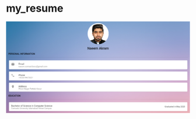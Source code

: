# my_resume
<img src="https://github.com/naeem92/MobileApplication/blob/main/my_resume/screenshots/ss1.PNG">
